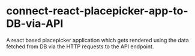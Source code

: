 # connect-react-placepicker-app-to-DB-via-API
A react based placepicker application which gets rendered using the data fetched from DB via the HTTP requests to the API endpoint.
